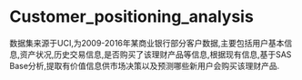 # Customer_positioning_analysis
数据集来源于UCI,为2009-2016年某商业银行部分客户数据,主要包括用户基本信息,资产状况,历史交易信息,是否购买了该理财产品等信息,根据现有信息,基于SAS Base分析,提取有价值信息供市场决策以及预测哪些新用户会购买该理财产品.
